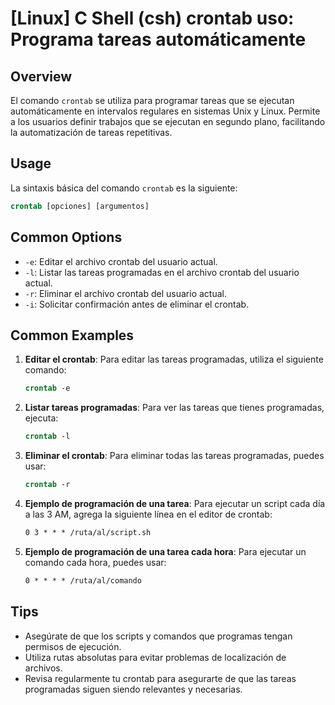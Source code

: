 # [Linux] C Shell (csh) crontab uso: Programa tareas automáticamente

## Overview
El comando `crontab` se utiliza para programar tareas que se ejecutan automáticamente en intervalos regulares en sistemas Unix y Linux. Permite a los usuarios definir trabajos que se ejecutan en segundo plano, facilitando la automatización de tareas repetitivas.

## Usage
La sintaxis básica del comando `crontab` es la siguiente:

```csh
crontab [opciones] [argumentos]
```

## Common Options
- `-e`: Editar el archivo crontab del usuario actual.
- `-l`: Listar las tareas programadas en el archivo crontab del usuario actual.
- `-r`: Eliminar el archivo crontab del usuario actual.
- `-i`: Solicitar confirmación antes de eliminar el crontab.

## Common Examples
1. **Editar el crontab**:
   Para editar las tareas programadas, utiliza el siguiente comando:
   ```csh
   crontab -e
   ```

2. **Listar tareas programadas**:
   Para ver las tareas que tienes programadas, ejecuta:
   ```csh
   crontab -l
   ```

3. **Eliminar el crontab**:
   Para eliminar todas las tareas programadas, puedes usar:
   ```csh
   crontab -r
   ```

4. **Ejemplo de programación de una tarea**:
   Para ejecutar un script cada día a las 3 AM, agrega la siguiente línea en el editor de crontab:
   ```csh
   0 3 * * * /ruta/al/script.sh
   ```

5. **Ejemplo de programación de una tarea cada hora**:
   Para ejecutar un comando cada hora, puedes usar:
   ```csh
   0 * * * * /ruta/al/comando
   ```

## Tips
- Asegúrate de que los scripts y comandos que programas tengan permisos de ejecución.
- Utiliza rutas absolutas para evitar problemas de localización de archivos.
- Revisa regularmente tu crontab para asegurarte de que las tareas programadas siguen siendo relevantes y necesarias.